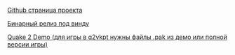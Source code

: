[Github страница проекта](https://github.com/cschied/q2vkpt/)

[Бинарный релиз под винду](https://github.com/cschied/q2vkpt/releases)

[Quake 2 Demo (для игры в q2vkpt нужны файлы .pak из демо или полной версии игры)](http://q2s.tastyspleen.net/)

